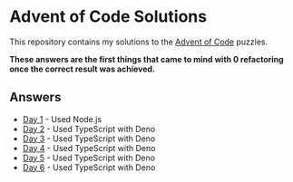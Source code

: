 # Advent of Code Solutions

This repository contains my solutions to the [Advent of Code](https://adventofcode.com/) puzzles.

**These answers are the first things that came to mind with 0 refactoring once the correct result was achieved.**

## Answers

- [Day 1](day-01/) - Used Node.js
- [Day 2](day-02/) - Used TypeScript with Deno
- [Day 3](day-03/) - Used TypeScript with Deno
- [Day 4](day-04/) - Used TypeScript with Deno
- [Day 5](day-05/) - Used TypeScript with Deno
- [Day 6](day-06/) - Used TypeScript with Deno
